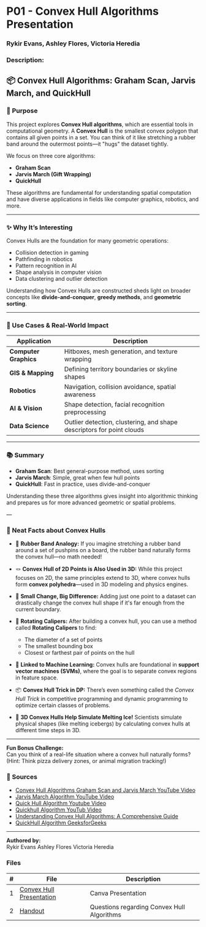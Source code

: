 # P01 - Convex Hull Algorithms Presentation
### Rykir Evans, Ashley Flores, Victoria Heredia
### Description:

## 📦 Convex Hull Algorithms: Graham Scan, Jarvis March, and QuickHull

### 🎯 Purpose

This project explores **Convex Hull algorithms**, which are essential tools in computational geometry. A **Convex Hull** is the smallest convex polygon that contains all given points in a set. You can think of it like stretching a rubber band around the outermost points—it "hugs" the dataset tightly.

We focus on three core algorithms:
- **Graham Scan**
- **Jarvis March (Gift Wrapping)**
- **QuickHull**

These algorithms are fundamental for understanding spatial computation and have diverse applications in fields like computer graphics, robotics, and more.

---

### ✨ Why It’s Interesting

Convex Hulls are the foundation for many geometric operations:
- Collision detection in gaming
- Pathfinding in robotics
- Pattern recognition in AI
- Shape analysis in computer vision
- Data clustering and outlier detection

Understanding how Convex Hulls are constructed sheds light on broader concepts like **divide-and-conquer**, **greedy methods**, and **geometric sorting**.

---


### 🚀 Use Cases & Real-World Impact

| Application          | Description                                                                 |
|----------------------|-----------------------------------------------------------------------------|
| **Computer Graphics** | Hitboxes, mesh generation, and texture wrapping|
| **GIS & Mapping**     | Defining territory boundaries or skyline shapes        |
| **Robotics**          | Navigation, collision avoidance, spatial awareness        |
| **AI & Vision**       | Shape detection, facial recognition preprocessing         |
| **Data Science**      | Outlier detection, clustering, and shape descriptors for point clouds        |

---

### 📚 Summary

- **Graham Scan**: Best general-purpose method, uses sorting
- **Jarvis March**: Simple, great when few hull points
- **QuickHull**: Fast in practice, uses divide-and-conquer

Understanding these three algorithms gives insight into algorithmic thinking and prepares us for more advanced geometric or spatial problems.

—
### 📎 Neat Facts about Convex Hulls

- 🧲 **Rubber Band Analogy:** If you imagine stretching a rubber band around a set of pushpins on a board, the rubber band naturally forms the convex hull—no math needed!

- 🪢 **Convex Hull of 2D Points is Also Used in 3D:** While this project focuses on 2D, the same principles extend to 3D, where convex hulls form **convex polyhedra**—used in 3D modeling and physics engines.

- 🧮 **Small Change, Big Difference:** Adding just one point to a dataset can drastically change the convex hull shape if it's far enough from the current boundary.

- 🔁 **Rotating Calipers:** After building a convex hull, you can use a method called **Rotating Calipers** to find:
  - The diameter of a set of points
  - The smallest bounding box
  - Closest or farthest pair of points on the hull

- 🧠 **Linked to Machine Learning:** Convex hulls are foundational in **support vector machines (SVMs)**, where the goal is to separate convex regions in feature space.

- 📦 **Convex Hull Trick in DP:** There’s even something called the *Convex Hull Trick* in competitive programming and dynamic programming to optimize certain classes of problems.

- 🧊 **3D Convex Hulls Help Simulate Melting Ice!** Scientists simulate physical shapes (like melting icebergs) by calculating convex hulls at different time steps in 3D.

---

**Fun Bonus Challenge:**  
Can you think of a real-life situation where a convex hull naturally forms? (Hint: Think pizza delivery zones, or animal migration tracking!)

### 🧾 Sources

- [Convex Hull Algorithms Graham Scan and Jarvis March YouTube Video](https://www.youtube.com/watch?v=B2AJoQSZf4M) 
- [Jarvis March Algorithm YouTube Video](https://www.youtube.com/watch?v=nBvCZi34F_o&t=329s) 
- [Quick Hull Algorithm Youtube
Video](https://www.youtube.com/watch?v=s39TMgSvRP0)
- [Quickhull Algorithm YouTub 
Video](https://www.youtube.com/watch?v=2EKIZrimeuk)
- [Understanding Convex Hull Algorithms: A Comprehensive Guide](https://algocademy.com/blog/understanding-convex-hull-algorithms-a-comprehensive-guide/)
- [QuickHull Algorithm GeeksforGeeks](https://www.geeksforgeeks.org/quickhull-algorithm-convex-hull/)

---

**Authored by:**  
Rykir Evans
Ashley Flores
Victoria Heredia


### Files

|   #   | File             | Description                                        |
| :---: | ---------------- | -------------------------------------------------- |
|   1   | [Convex Hull Presentation](./Convex_Hull_Presentation.pdf) | Canva Presentation |
|   2   | [Handout](./Convex_Hull_Questions.pdf) | Questions regarding Convex Hull Algorithms |
